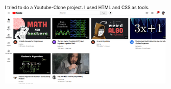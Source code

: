 I tried to do a Youtube-Clone project. I used HTML and CSS as tools.
![SS](https://github.com/Hamzaerend/Youtube-Clone/blob/main/Screenshot%20from%20project.png)
